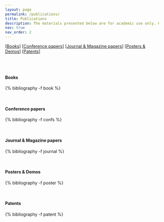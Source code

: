```yaml
---
layout: page
permalink: /publications/
title: Publications
description: The materials presented below are for academic use only. Copyright and all rights therein are retained by the authors or by the respective copyright holders.<br><sup>#</sup> indicates the corresponding author.
nav: true
nav_order: 2
---
```


<!-- _pages/publications.md -->

<!-- Bibsearch Feature -->


<!-- {% include bib_search.liquid %} -->



[[Books](#books)] [[Conference papers](#conference-papers)] [[Journal & Magazine papers](#journal--magazine-papers)] [[Posters & Demos](#posters--demos)] [[Patents](#patents)]
<br/>

<!-- 仅显示选中标签的区域 -->
<div id="tag-filter-container" class="tag-filter-container" style="margin: 1rem 0; padding: 1rem;">
  <div id="selected-tags" style="display: flex; flex-wrap: wrap; gap: 0.5rem;">
    <!-- 选中的标签会在这里显示 -->
  </div>
</div>

<script>
// 存储当前选中的标签
let selectedTags = new Set();

// 页面加载完成后初始化
document.addEventListener('DOMContentLoaded', function() {
  // 为所有标签添加点击事件
  document.querySelectorAll('.publication-tags .tag').forEach(tag => {
    tag.addEventListener('click', function(e) {
      e.preventDefault();
      const tagText = this.textContent.trim();
      
      // 切换标签选中状态
      if (selectedTags.has(tagText)) {
        selectedTags.delete(tagText);
      } else {
        selectedTags.add(tagText);
      }
      
      // 更新筛选状态和显示
      updateTagFilterUI();
      filterPublications();
    });
    
    // 添加上手提示样式
    tag.style.cursor = 'pointer';
  });
});

// 更新标签筛选UI（仅显示选中标签，无文字提示）
function updateTagFilterUI() {
  const selectedTagsContainer = document.getElementById('selected-tags');
  
  // 清空现有选中标签
  selectedTagsContainer.innerHTML = '';
  
  // 添加选中的标签
  selectedTags.forEach(tag => {
    const tagElement = document.createElement('span');
    tagElement.className = 'tag selected-tag';
    tagElement.style.display = 'flex';
    tagElement.style.alignItems = 'center';
    tagElement.style.gap = '0.3rem';
    
    // 复制原始标签样式
    const sampleTag = Array.from(document.querySelectorAll('.publication-tags .tag'))
      .find(t => t.textContent.trim() === tag);
    
    if (sampleTag) {
      const computedStyle = window.getComputedStyle(sampleTag);
      tagElement.style.backgroundColor = computedStyle.backgroundColor;
      tagElement.style.color = computedStyle.color;
      tagElement.style.padding = computedStyle.padding;
      tagElement.style.borderRadius = computedStyle.borderRadius;
      tagElement.style.fontSize = computedStyle.fontSize;
    }
    
    tagElement.innerHTML = `${tag} <span style="cursor: pointer; font-weight: bold;">×</span>`;
    
    // 为关闭按钮添加事件
    tagElement.querySelector('span').addEventListener('click', function(e) {
      e.stopPropagation();
      selectedTags.delete(tag);
      updateTagFilterUI();
      filterPublications();
    });
    
    selectedTagsContainer.appendChild(tagElement);
  });
}

// 筛选论文并处理类别和年份显示
function filterPublications() {
  // 获取所有分类容器
  const categoryContainers = document.querySelectorAll('.publications');
  
  categoryContainers.forEach(container => {
    // 处理论文条目显示
    const pubsInCategory = container.querySelectorAll('.row');
    let hasVisiblePubInCategory = false;

    pubsInCategory.forEach(pub => {
      const pubTags = new Set();
      pub.querySelectorAll('.publication-tags .tag').forEach(tag => {
        pubTags.add(tag.textContent.trim());
      });

      // 判断是否匹配选中的标签
      const shouldShow = selectedTags.size === 0 || 
        Array.from(selectedTags).every(tag => pubTags.has(tag));

      // 控制论文显示
      pub.style.display = shouldShow ? '' : 'none';
      if (shouldShow) {
        hasVisiblePubInCategory = true;
      }
    });

    // 处理类别标题显示
    const categoryTitle = container.previousElementSibling;
    if (categoryTitle && categoryTitle.tagName === 'H4') {
      categoryTitle.style.display = hasVisiblePubInCategory ? '' : 'none';
    }
    container.style.display = hasVisiblePubInCategory ? '' : 'none';

    // 处理年份显示
    if (hasVisiblePubInCategory) {
      handleYearHeadings(container);
    }
  });
}

// 处理年份标题的显示
function handleYearHeadings(container) {
  const visibleYears = new Set();
  container.querySelectorAll('.row:not([style*="display: none"])').forEach(pub => {
    const periodical = pub.querySelector('.periodical');
    if (periodical) {
      const yearMatch = periodical.textContent.match(/\b20\d{2}\b/);
      if (yearMatch) {
        visibleYears.add(yearMatch[0]);
      }
    }
  });

  const yearHeadings = container.querySelectorAll('h2, .year');
  yearHeadings.forEach(heading => {
    const yearText = heading.textContent.trim().match(/\b20\d{2}\b/)?.[0];
    if (yearText) {
      heading.style.display = visibleYears.has(yearText) ? '' : 'none';
    }
  });
}
</script>

#### Books
<div class="publications">

{% bibliography -f book %}

</div>
<br/>


#### Conference papers
<div class="publications">

{% bibliography -f confs %}

</div>
<br/>


#### Journal & Magazine papers
<div class="publications">

{% bibliography -f journal %}

</div>
<br/>


#### Posters & Demos
<div class="publications">

{% bibliography -f poster %}

</div>
<br/>


#### Patents
<div class="publications">

{% bibliography -f patent %}

</div>

